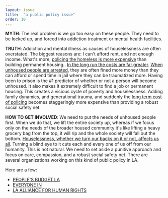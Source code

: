 ```yaml
---
layout: issue
title:  "a public policy issue"
order: 10
---
```

<strong>MYTH</strong>: The real problem is we go too easy on these people. They need to be locked up, and forced into addiction treatment or mental health facilities.

<strong>TRUTH</strong>: Addiction and mental illness as causes of houselessness are often overstated. The biggest reasons are: I can't afford rent, and not enough income. What's more, [policing the homeless is more expensive](https://www.vox.com/2014/5/30/5764096/homeless-shelter-housing-help-solutions) than building permanent housing.. [In the long run the costs are far greater](https://www.hoover.org/research/economics-why-homelessness-worsens-governments-spend-even-more-problem). [When unhoused people are arrested](https://www.urban.org/features/five-charts-explain-homelessness-jail-cycle-and-how-break-it), they are often fined more money than they can afford or spend time in jail where they can be traumatized more. Having been to prison is the #1 predictor of whether or not a person will become unhoused. It also makes it extremely difficult to find a job or permanent housing. This creates a vicious cycle of poverty and houselessness. Adding family dynamics, and generational trauma, and suddenly the [long term cost of policing](https://www.americanactionforum.org/research/the-economic-costs-of-the-u-s-criminal-justice-system/) becomes staggeringly more expensive than providing a robust social safety net.

<strong>HOW TO GET INVOLVED</strong>: We need to put the needs of unhoused people first. When we do that, we lift the entire society up, whereas if we focus only on the needs of the broader housed community it's like lifting a heavy grocery bag from the top, it will rip and the whole society will fall out the bottom. [Houselessness, whether we turn our backs on it or not, affects us all](https://ofhsoupkitchen.org/how-homelessness-affects-society). Turning a blind eye to it cuts each and every one of us off from our humanity. This is not natural. We need to set aside a punitive approach and focus on care, compassion, and a robust social safety net. There are several organizations working on this kind of public policy in LA.

Here are a few:

- [PEOPLE'S BUDGET LA](https://peoplesbudgetla.com/)
- [EVERYONE IN](https://everyoneinla.org/)
- [LA ALLIANCE FOR HUMAN RIGHTS](https://www.la-alliance.org/who_we_are)
